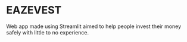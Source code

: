 # EAZEVEST

Web app made using Streamlit aimed to help people invest their money safely with little to no experience.
